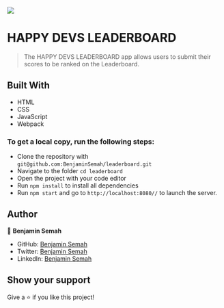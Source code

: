 ![](https://img.shields.io/badge/Microverse-blueviolet)

# HAPPY DEVS LEADERBOARD

>The HAPPY DEVS LEADERBOARD app allows users to submit their scores to be ranked on the Leaderboard.


## Built With

- HTML
- CSS
- JavaScript
- Webpack

### To get a local copy, run the following steps:

- Clone the repository with `git@github.com:BenjaminSemah/leaderboard.git`
- Navigate to the folder `cd leaderboard`
- Open the project with your code editor
- Run `npm install` to install all dependencies
- Run `npm start` and go to `http://localhost:8080//` to launch the server.

## Author

👤 **Benjamin Semah**

- GitHub: [Benjamin Semah](https://github.com/BenjaminSemah)
- Twitter: [Benjamin Semah](https://twitter.com/BenjaminSemah)
- LinkedIn: [Benjamin Semah](https://www.linkedin.com/in/benjaminsemah/)


## Show your support

Give a ⭐️ if you like this project!
